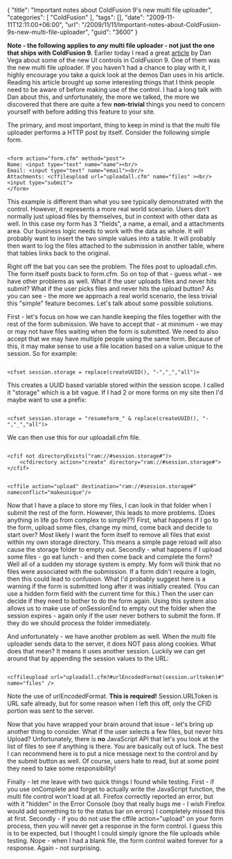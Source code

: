{
	"title": "Important notes about ColdFusion 9's new multi file uploader",
	"categories": [
		"ColdFusion"
	],
	"tags": [],
	"date": "2009-11-11T12:11:00+06:00",
	"url": "/2009/11/11/Important-notes-about-ColdFusion-9s-new-multi-file-uploader",
	"guid": "3600"
}

<b>Note - the following applies to <i>any</i> multi file uploader - not just the one that ships with ColdFusion 9.</b> Earlier today I read a great <a href="http://www.adobe.com/devnet/coldfusion/articles/coldfusion9_uicontrols.html">article</a> by Dan Vega about some of the new UI controls in ColdFusion 9. One of them was the new multi file uploader. If you haven't had a chance to play with it, I highly encourage you take a quick look at the demos Dan uses in his article. Reading his article brought up some interesting things that I think people need to be aware of before making use of the control. I had a long talk with Dan about this, and unfortunately, the more we talked, the more we discovered that there are quite a few <b>non-trivial</b> things you need to concern yourself with before adding this feature to your site.
<!--more-->
The primary, and most important,  thing to keep in mind is that the multi file uploader performs a HTTP post by itself. Consider the following simple form.

<code>
&lt;form action="form.cfm" method="post"&gt;
Name: &lt;input type="text" name="name"&gt;&lt;br/&gt;
Email: &lt;input type="text" name="email"&gt;&lt;br/&gt;
Attachments: &lt;cffileupload url="uploadall.cfm" name="files" &gt;&lt;br/&gt;
&lt;input type="submit"&gt;
&lt;/form&gt;
</code>

This example is different than what you see typically demonstrated with the control. However, it represents a more real world scenario. Users don't normally just upload files by themselves, but in context with other data as well. In this case my form has 3 "fields", a name, a email, and a attachments area. Our business logic needs to work with the data as whole. It will probably want to insert the two simple values into a table. It will probably then want to log the files attached to the submission in another table, where that tables links back to the original. 

Right off the bat you can see the problem. The files post to uploadall.cfm. The form itself posts back to form.cfm. So on top of that - guess what - we have other problems as well. What if the user uploads files and never hits submit? What if the user picks files and never hits the upload button? As you can see - the more we approach a real world scenario, the less trivial this "simple" feature becomes. Let's talk about some possible solutions.

First - let's focus on how we can handle keeping the files together with the rest of the form submission. We have to accept that - at minimum - we may or may not have files waiting when the form is submitted. We need to also accept that we may have multiple people using the same form. Because of this, it may make sense to use a file location based on a value unique to the session. So for example:

<code>
&lt;cfset session.storage = replace(createUUID(), "-","_","all")&gt;
</code>

This creates a UUID based variable stored within the session scope. I called it "storage" which is a bit vague. If I had 2 or more forms on my site then I'd maybe want to use a prefix:

<code>
&lt;cfset session.storage = "resumeform_" & replace(createUUID(), "-","_","all")&gt;
</code>

We can then use this for our uploadall.cfm file. 

<code>
&lt;cfif not directoryExists("ram://#session.storage#")&gt;
	&lt;cfdirectory action="create" directory="ram://#session.storage#"&gt;
&lt;/cfif&gt;

&lt;cffile action="upload" destination="ram://#session.storage#" nameconflict="makeunique"/&gt;
</code>

Now that I have a place to store my files, I can look in that folder when I submit the rest of the form. However, this leads to more problems. (Does anything in life go from complex to simple??) First, what happens if I go to the form, upload some files, change my mind, come back and decide to start over? Most likely I want the form itself to remove all files that exist within my own storage directory. This means a simple page reload will also cause the storage folder to empty out. Secondly - what happens if I upload some files - go eat lunch - and then come back and complete the form? Well all of a sudden my storage system is empty. My form will think that no files were associated with the submission. If a form didn't require a login, then this could lead to confusion. What I'd probably suggest here is a warning if the form is submitted long after it was initially created. (You can use a hidden form field with the current time for this.) Then the user can decide if they need to bother to do the form again. Using this system also allows us to make use of onSessionEnd to empty out the folder when the session expires - again only if the user never bothers to submit the form. If they do we should process the folder immediately.

And unfortunately - we have another problem as well. When the multi file uploader sends data to the server, it does NOT pass along cookies. What does that mean? It means it uses another session. Luckily we can get around that by appending the session values to the URL:

<code>
&lt;cffileupload url="uploadall.cfm?#urlEncodedFormat(session.urltoken)#" name="files" /&gt;
</code>

Note the use of urlEncodedFormat. <b>This is required!</b> Session.URLToken is URL safe already, but for some reason when I left this off, only the CFID portion was sent to the server.

Now that you have wrapped your brain around that issue - let's bring up another thing to consider. What if the user selects a few files, but never hits Upload? Unfortunately, there is <b>no</b> JavaScript API that let's you look at the list of files to see if anything is there. You are basically out of luck. The best I can recommend here is to put a nice message next to the control and by the submit button as well. Of course, users hate to read, but at some point they need to take some responsibility!

Finally - let me leave with two quick things I found while testing. First - if you use onComplete and forget to actually write the JavaScript function, the multi file control won't load at all. Firefox correctly reported an error, but with it "hidden" in the Error Console (boy that really bugs me - I wish Firefox would add something to to the status bar on errors) I completely missed this at first. Secondly - if you do not use the cffile action="upload" on your form process, then you will never get a response in the form control. I guess this is to be expected, but I thought I could simply ignore the file uploads while testing. Nope - when I had a blank file, the form control waited forever for a response. Again - not surprising.